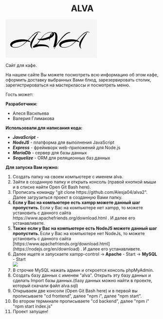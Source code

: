 <h1 align="center">ALVA</h1>
<img  width='300px' src="https://github.com/Alesja04/alva2/blob/master/frontend/public/img/logo.png"</img>
<p>Сайт для кафе.</p>
<p>На нашем сайте Вы можете посмотреть всю информацию об этом кафе, оформить доставку выбранных Вами блюд, зарезервировать столик, зарегистрироваться на мастерклассы и посмотреть меню.</p>

<p>Гость может:</p>

<p><b>Разработчики:</b> 
<ul>
  <li>Алеся Васильева</li>
  <li>Валерия Глимакова</li>
</ul>
</p>

<p><b>Использовали для написания кода:</b> 
<ul>
  <li><b><i>JavaScript</i></b> - </li>
  <li><b><i>NodeJS</i></b> - платформа для выполнения JavaScript</li>
  <li><b><i>Express</i></b> - фреймворк web-приложений для Node.js</li>
  <li><b><i>MariaDb</i></b> - сервер для базы данных</li>
  <li><b><i>Sequelize</i></b> - ORM для реляционных баз данных</li>
</ul>
</p>

<p>
  <b>Для запуска Вам нужно:</b>
  <ol>
  <li>Создать папку на своем компьютере с именем alva.</li>
  <li>Зайти в созданную папку и открыть консоль (правой кнопкой мыши и в списке найти Open Git Bash here).</li>
  <li>Прописать команду "git clone https://github.com/Alesja04/alva2". Далее загрузиться проект в созданную Вами папку.</li>
  <li><b>Если у Вас на компьютере есть xampp можете данный шаг пропустить. </b>Если у Вас на компьютере нет xampp, то можете установить с данного сайта https://www.apachefriends.org/download.html . И далее его устанавливете.</li>
  <li><b>Также если у Вас на компьютере есть NodeJS можете данный шаг пропустить. </b>Если у Вас на компьютере нет NodeJs, то можете установить с данного сайта [https://www.apachefriends.org/download.html](https://nodejs.org/en/download) . И далее его устанавливете.</li>
  <li>Далее ищете и запускаете xampp-control -><b> Apache</b> - Start -> <b>MySQL</b> - Start</li> <img  width='300px' src="https://devtuts.butlerccwebdev.net/testserver/xampp-control-panel.png"></img>
  <li>В строчке MySQL нажать админ и откроется консоль phpMyAdmin.</li>
  <li>Создать базу данных с именем "alva". Открыть эту базу данных и сделать Import базы данных.(базу данных можно найти в проекте, который скачали файл alva.sql)</li> 
  <li>Открываем две консоли (Open Git Bash here) и в первой вы прописываете "cd frontend", далее "npm i", далее "npm start".</li>
  <li>Во втором терминале прописываете "cd backend", далее "npm i" "npm start index.js"</li>
  <li>Проект запущен!</li>
</ol>
</p>

  
